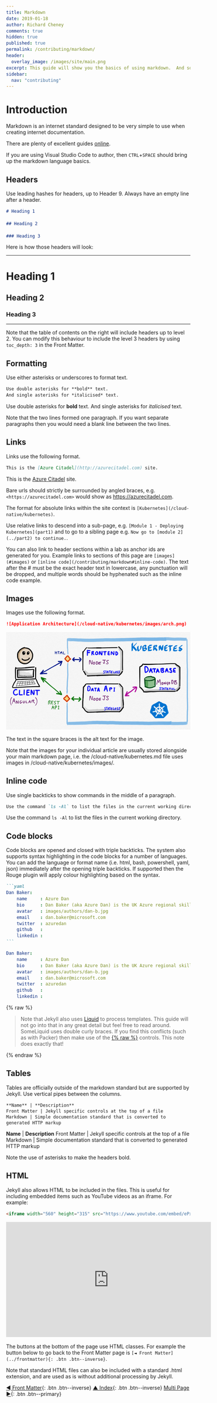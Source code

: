 ```yaml
---
title: Markdown
date: 2019-01-18
author: Richard Cheney
comments: true
hidden: true
published: true
permalink: /contributing/markdown/
header:
  overlay_image: /images/site/main.png
excerpt: This guide will show you the basics of using markdown.  And some html tricks to use outside of standard markdown support.
sidebar:
  nav: "contributing"
---
```


# Introduction

Markdown is an internet standard designed to be very simple to use when creating internet documentation.

There are plenty of excellent guides [online](https://github.com/adam-p/markdown-here/wiki/Markdown-Cheatsheet).

If you are using Visual Studio Code to author, then `CTRL`+`SPACE` should bring up the markdown language basics.

## Headers

Use leading hashes for headers, up to Header 9. Always have an empty line after a header.

```markdown
# Heading 1

## Heading 2

### Heading 3
```

Here is how those headers will look:

-----------------------

# Heading 1

## Heading 2

### Heading 3

-----------------------

Note that the table of contents on the right will include headers up to level 2. You can modify this behaviour to include the level 3 headers by using `toc_depth: 3` in the Front Matter.

## Formatting

Use either asterisks or underscores to format text.

```markdown
Use double asterisks for **bold** text.
And single asterisks for *italicised* text.
```

Use double asterisks for **bold** text.
And single asterisks for *italicised* text.

Note that the two lines formed one paragraph.  If you want separate paragraphs then you would need a blank line between the two lines.

## Links

Links use the following format.

```markdown
This is the [Azure Citadel](http://azurecitadel.com) site.
```

This is the [Azure Citadel](http://azurecitadel.com) site.

Bare urls should strictly be surrounded by angled braces, e.g. `<https://azurecitadel.com>` would show as <https://azurecitadel.com>.

The format for absolute links within the site context is `[Kubernetes](/cloud-native/kubernetes)`.

Use relative links to descend into a sub-page, e.g. `[Module 1 - Deploying Kubernetes](part1)` and to go to a sibling page e.g. `Now go to [module 2](../part2) to continue.`.

You can also link to header sections within a lab as anchor ids are generated for you. Example links to sections of this page are `[images](#images)` or `[inline code](/contributing/markdown#inline-code)`. The text after the # must be the exact header text in lowercase, any punctuation will be dropped, and multiple words should be hyphenated such as the inline code example.

## Images

Images use the following format.

```markdown
![Application Architecture](/cloud-native/kubernetes/images/arch.png)
```

![Application Architecture](/cloud-native/kubernetes/images/arch.png)

The text in the square braces is the alt text for the image.

Note that the images for your individual article are usually stored alongside your main markdown page, i.e. the /cloud-native/kubernetes.md file uses images in /cloud-native/kubernetes/images/.

## Inline code

Use single backticks to show commands in the middle of a paragraph.

```markdown
Use the command `ls -Al` to list the files in the current working directory.
```

Use the command `ls -Al` to list the files in the current working directory.

## Code blocks

Code blocks are opened and closed with triple backticks. The system also supports syntax highlighting in the code blocks for a number of languages.  You can add the language or format name (i.e. html, bash, powershell, yaml, json) immediately after the opening triple backticks.  If supported then the Rouge plugin will apply colour highlighting based on the syntax.

````markdown
```yaml
Dan Baker:
    name     : Azure Dan
    bio      : Dan Baker (aka Azure Dan) is the UK Azure regional skills evangelist
    avatar   : images/authors/dan-b.jpg
    email    : dan.baker@microsoft.com
    twitter  : azuredan
    github   :
    linkedin :
```
````

```yaml
Dan Baker:
    name     : Azure Dan
    bio      : Dan Baker (aka Azure Dan) is the UK Azure regional skills evangelist
    avatar   : images/authors/dan-b.jpg
    email    : dan.baker@microsoft.com
    twitter  : azuredan
    github   :
    linkedin :
```

{% raw %}

> Note that Jekyll also uses [Liquid](https://jekyllrb.com/docs/liquid/) to process templates.  This guide will not go into that in any great detail but feel free to read around.  SomeLiquid uses double curly braces.  If you find this conflicts (such as with Packer) then make use of the [{% raw %}](https://shopify.github.io/liquid/tags/raw/) controls.  This note does exactly that!

{% endraw %}

## Tables

Tables are officially outside of the markdown standard but are supported by Jekyll.  Use vertical pipes between the columns.

```text
**Name** | **Description**
Front Matter | Jekyll specific controls at the top of a file
Markdown | Simple documentation standard that is converted to generated HTTP markup
```

**Name** | **Description**
Front Matter | Jekyll specific controls at the top of a file
Markdown | Simple documentation standard that is converted to generated HTTP markup

Note the use of asterisks to make the headers bold.

## HTML

Jekyll also allows HTML to be included in the files. This is useful for including embedded items such as YouTube videos as an iframe. For example:

```html
<iframe width="560" height="315" src="https://www.youtube.com/embed/ePxAH5YBKP4?rel=0" frameborder="0" allow="autoplay; encrypted-media" allowfullscreen></iframe>
```

<iframe width="560" height="315" src="https://www.youtube.com/embed/ePxAH5YBKP4?rel=0" frameborder="0" allow="autoplay; encrypted-media" allowfullscreen></iframe>

The buttons at the bottom of the page use HTML classes. For example the button below to go back to the Front Matter page is `[◄ Front Matter](../frontmatter){: .btn .btn--inverse}`.

Note that standard HTML files can also be included with a standard .html extension, and are used as is without additional processing by Jekyll.

[◄ Front Matter](../frontmatter){: .btn .btn--inverse} [▲ Index](../#index){: .btn .btn--inverse} [Multi Page ►](../multipage){: .btn .btn--primary}
